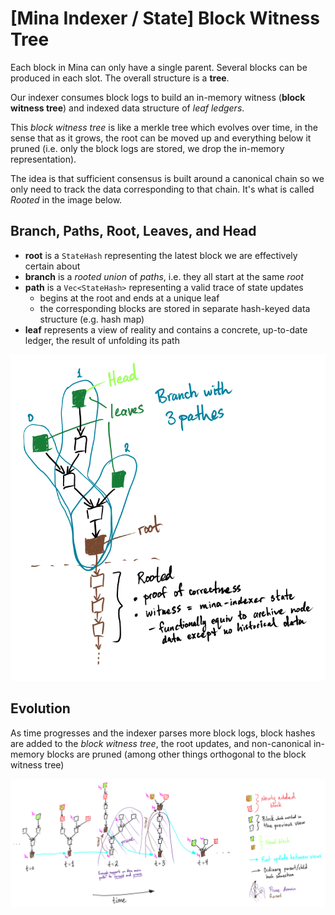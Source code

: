 # \[Mina Indexer / State\] Block Witness Tree

Each block in Mina can only have a single parent. Several blocks can
be produced in each slot. The overall structure is a **tree**.

Our indexer consumes block logs to build an in-memory witness (**block
witness tree**) and indexed data structure of *leaf ledgers*.

This *block witness tree* is like a merkle tree which evolves over
time, in the sense that as it grows, the root can be moved up and
everything below it pruned (i.e. only the block logs are stored, we
drop the in-memory representation).

The idea is that sufficient consensus is built around a canonical
chain so we only need to track the data corresponding to that
chain. It's what is called *Rooted* in the image below.

## Branch, Paths, Root, Leaves, and Head

- **root** is a `StateHash` representing the latest block we are
  effectively certain about
- **branch** is a *rooted union* of *paths*, i.e. they all start at
  the same *root*
- **path** is a `Vec<StateHash>` representing a valid trace of state
  updates
  - begins at the root and ends at a unique leaf
  - the corresponding blocks are stored in separate hash-keyed data
    structure (e.g. hash map)
- **leaf** represents a view of reality and contains a concrete,
  up-to-date ledger, the result of unfolding its path

![](./block_witness_tree/block_witness_tree-zoom_in.png)

## Evolution

As time progresses and the indexer parses more block logs, block
hashes are added to the *block witness tree*, the root updates, and
non-canonical in-memory blocks are pruned (among other things
orthogonal to the block witness tree)

![](./block_witness_tree/block_witness_tree-branch_evolution.png)
